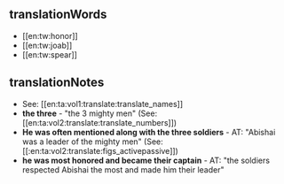 ## translationWords

* [[en:tw:honor]]
* [[en:tw:joab]]
* [[en:tw:spear]]

## translationNotes

* See: [[en:ta:vol1:translate:translate_names]]
* **the three** - "the 3 mighty men"  (See: [[en:ta:vol2:translate:translate_numbers]])
* **He was often mentioned along with the three soldiers** - AT: "Abishai was a leader of the mighty men" (See: [[:en:ta:vol2:translate:figs_activepassive]])
* **he was most honored and became their captain** - AT: "the soldiers respected Abishai the most and made him their leader"
